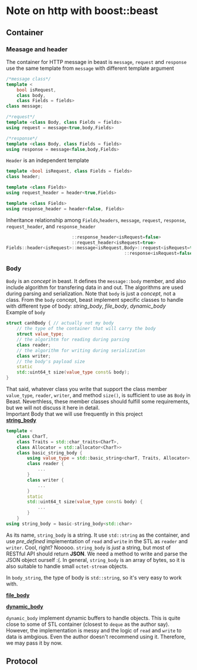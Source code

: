 # Note on http with boost::beast

## Container

### Measage and header

The container for HTTP message in beast is `message`, `request` and `response` use the same template from `message` with different template argument

```C++
/*message class*/
template <
    bool isRequest,
    class body,
    class Fields = fields>
class message;

/*request*/
template <class Body, class Fields = fields>
using request = message<true,body,Fields>

/*response*/
template <class Body, class Fields = fields>
using response = message<false,body,Fields>
```

`Header` is an independent template

```C++
template <bool isRequest, class Fields = fields>
class header;

template <class Fields>
using request_header = header<true,Fields>

template <class Fields>
using response_header = header<false, Fields>
```

Inheritance relationship among `Fields`,`headers`, `message`, `request`, `response`, `request_header`, and `response_header`

```C++
                         ::response_header<isRequest=false>
                         ::request_header<isRequest=true>
Fields::header<isRequest>::message<isRequest,Body>::request<isRequest=true>
                                             ::response<isRequest=false>
```

### Body

`Body` is an _concept_ in beast. It defines the `message::body` member, and also include algorithm for transfering data in and out. The algorithms are used during parsing and serialization. Note that `body` is just a _concept_, not a class. From the `body` concept, beast implement specific classes to handle with different type of body: _string\_body_, _file\_body_, _dynamic\_body_  
Example of `body`  

```C++
struct canhBody { // actually not my body
    // the type of the container that will carry the body
    struct value_type;
    // the algorihtm for reading during parsing
    class reader;
    // the algorithm for writing during serialization
    class writer;
    // the body's payload size
    static  
    std::uint64_t size(value_type const& body);
}
```

That said, whatever class you write that support the class member `value_type`, `reader`, `writer`, and method `size()`, is sufficient to use as `Body` in Beast. Neverthless, these member classes should fulfill some requirements, but we will not discuss it here in detail.  
Important Body that we will use frequently in this project  
[**string_body**](string_body)

```C++
template <
    class CharT,
    class Traits = std::char_traits<CharT>,
    class Allocator = std::allocator<CharT>>
    class basic_string_body {
        using value_type = std::basic_string<charT, Traits, Allocator>;
        class reader {
            ...
        }
        class writer {
            ...
        }
        static  
        std::uint64_t size(value_type const& body) {
            ...
        }
    }
using string_body = basic-string_body<std::char>
```

As its name, `string_body` is a string. It use `std::string` as the container, and use _pre\_defined_ implementation of `read` and `write` in the STL as `reader` and `writer`. Cool, right? Nooooo. `string_body` is _just_ a string, but most of RESTful API should return **JSON**. We need a method to write and parse the JSON object ourself :(. In general, `string_body` is an array of bytes, so it is also suitable to handle small `octet-stream` objects.

In `body_string`, the type of body is `std::string`, so it's very easy to work with.

[**file_body**](file_body)

[**dynamic_body**](dynamic_body)

`dynamic_body` implement dynamic buffers to handle objects. This is quite close to some of STL container (closest to `deque` as the author say). However, the implementation is messy and the logic of `read` and `write` to data is ambgious. Even the author doesn't recommend using it. Therefore, we may pass it by now.

## Protocol
